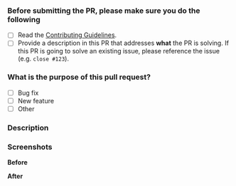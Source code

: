 <!-- Thank you for contributing! -->

### Before submitting the PR, please make sure you do the following <!-- (put an "X" next to an item) -->

- [ ] Read the [Contributing Guidelines](https://github.com/hugo-fixit/FixIt/blob/main/CONTRIBUTING.md).
- [ ] Provide a description in this PR that addresses **what** the PR is solving. If this PR is going to solve an existing issue, please reference the issue (e.g. `close #123`).

### What is the purpose of this pull request? <!-- (put an "X" next to an item) -->

- [ ] Bug fix
- [ ] New feature
- [ ] Other

### Description

<!-- Please insert your description here and provide especially info about the "what" this PR is solving -->

### Screenshots

<!-- If your PR includes UI changes, please provide before/after screenshots. If there are any other images that add context to the PR, add them here as well -->

**Before**

**After**
